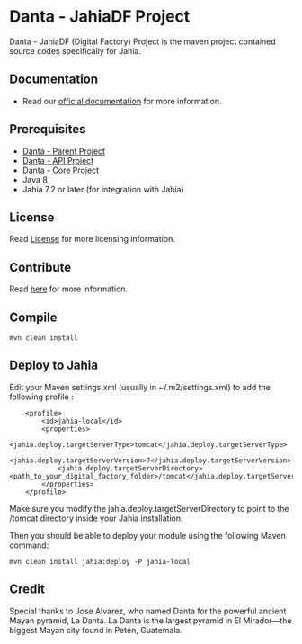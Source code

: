 # Danta - JahiaDF Project

Danta - JahiaDF (Digital Factory) Project is the maven project contained source codes specifically for Jahia.

## Documentation

 * Read our [official documentation](http://danta.technologies.io/docs/) for more information.
 
## Prerequisites

 * [Danta - Parent Project](https://github.com/DataFramework/Parent)
 * [Danta - API Project](https://github.com/DataFramework/API)
 * [Danta - Core Project](https://github.com/DataFramework/Core)
 * Java 8
 * Jahia 7.2 or later (for integration with Jahia)

## License

Read [License](LICENSE) for more licensing information.

## Contribute

Read [here](CONTRIBUTING.md) for more information.

## Compile

    mvn clean install

## Deploy to Jahia

Edit your Maven settings.xml (usually in ~/.m2/settings.xml) to add the following profile :

        <profile>
            <id>jahia-local</id>
            <properties>
                <jahia.deploy.targetServerType>tomcat</jahia.deploy.targetServerType>
                <jahia.deploy.targetServerVersion>7</jahia.deploy.targetServerVersion>
                <jahia.deploy.targetServerDirectory><path_to_your_digital_factory_folder>/tomcat</jahia.deploy.targetServerDirectory>
            </properties>
        </profile>

Make sure you modify the jahia.deploy.targetServerDirectory to point to the /tomcat directory inside your Jahia installation.

Then you should be able to deploy your module using the following Maven command:

    mvn clean install jahia:deploy -P jahia-local
    
## Credit

Special thanks to Jose Alvarez, who named Danta for the powerful ancient Mayan pyramid, La Danta. 
La Danta is the largest pyramid in El Mirador—the biggest Mayan city found in Petén, Guatemala.